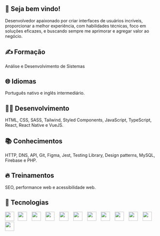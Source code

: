 ## 🤝 Seja bem vindo!

Desenvolvedor apaixonado por criar interfaces de usuários incríveis, proporcionar a melhor experiência, com habilidades técnicas, foco em soluções eficazes, e buscando sempre me aprimorar e agregar valor ao negócio.

## ✍️ Formação
Análise e Desenvolvimento de Sistemas

## 🌐 Idiomas
Português nativo e inglês intermediário.

## 🧑‍💻 Desenvolvimento
HTML, CSS, SASS, Tailwind, Styled Components, JavaScript, TypeScript, React, React Native e VueJS.

## 📚 Conhecimentos
HTTP, DNS, API, Git, Figma, Jest, Testing Library, Design patterns, MySQL, Firebase e PHP. 

## 🔥 Treinamentos
SEO, performance web e acessibilidade web.

## 🤙 Tecnologias
<img src="https://cdn.jsdelivr.net/gh/devicons/devicon/icons/html5/html5-original.svg" height="30" width="30" />&nbsp;&nbsp;
<img src="https://cdn.jsdelivr.net/gh/devicons/devicon/icons/css3/css3-original.svg" height="30" width="30" />&nbsp;&nbsp;&nbsp;
<img src="https://cdn.jsdelivr.net/gh/devicons/devicon/icons/sass/sass-original.svg" height="30" width="30" />&nbsp;&nbsp;&nbsp;
<img src="https://cdn.jsdelivr.net/gh/devicons/devicon/icons/tailwindcss/tailwindcss-plain.svg" height="30" width="30" />&nbsp;&nbsp;&nbsp;
<img src="https://cdn.jsdelivr.net/gh/devicons/devicon/icons/javascript/javascript-original.svg" height="30" width="30" />&nbsp;&nbsp;&nbsp;
<img src="https://cdn.jsdelivr.net/gh/devicons/devicon/icons/typescript/typescript-original.svg" height="30" width="30" />&nbsp;&nbsp;&nbsp;
<img src="https://cdn.jsdelivr.net/gh/devicons/devicon/icons/react/react-original.svg" height="30" width="30" />&nbsp;&nbsp;&nbsp;
<img src="https://cdn.jsdelivr.net/gh/devicons/devicon/icons/vuejs/vuejs-original.svg"  height="30" width="30" />&nbsp;&nbsp;&nbsp;
<img src="https://cdn.jsdelivr.net/gh/devicons/devicon/icons/git/git-original.svg" height="30" width="30" />&nbsp;&nbsp;&nbsp;
<img src="https://cdn.jsdelivr.net/gh/devicons/devicon/icons/mysql/mysql-plain.svg" height="30" width="30" />&nbsp;&nbsp;&nbsp;
<img src="https://cdn.jsdelivr.net/gh/devicons/devicon/icons/php/php-original.svg" height="30" width="30" />&nbsp;&nbsp;&nbsp;
<img src="https://cdn.jsdelivr.net/gh/devicons/devicon/icons/firebase/firebase-plain.svg" height="30" width="30" />&nbsp;&nbsp;&nbsp;

          
          
          
          
          







                


